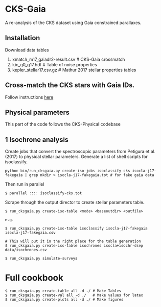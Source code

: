 # CKS-Gaia

A re-analysis of the CKS dataset using Gaia constrained parallaxes.

## Installation

Download data tables

1. xmatch_m17_gaiadr2-result.csv # CKS-Gaia crossmatch
2. kic_q0_q17.hdf # Table of noise properties
3. kepler_stellar17.csv.gz # Mathur 2017 stellar properties tables


## Cross-match the CKS stars with Gaia IDs.

Follow instructions [here](docs/gaia-xmatch.md)

## Physical parameters

This part of the code follows the CKS-Physical codebase

## 1 Isochrone analysis

Create jobs that convert the spectroscopic parameters from Petigura et
al. (2017) to physical stellar parameters. Generate a list of shell scripts
for isoclassify.

```
python bin/run_cksgaia.py create-iso-jobs isoclassify cks isocla-j17-fakegaia | grep mkdir > isocla-j17-fakegaia.tot # for fake gaia data
```

Then run in parallel

```
$ parallel :::: isoclassify-cks.tot
```

Scrape through the output director to create stellar parameters table.

```
$ run_cksgaia.py create-iso-table <mode> <baseoutdir> <outfile>

e.g.

$ run_cksgaia.py create-iso-table isoclassify isocla-j17-fakegaia isocla-j17-fakegaia.csv

# This will put it in the right place for the table generation
$ run_cksgaia.py create-iso-table isochrones isocla+isochr-dsep data/isochrones.csv
```

```
$ run_cksgaia.py simulate-surveys
```


# Full cookbook
```
$ run_cksgaia.py create-table all -d ./ # Make Tables
$ run_cksgaia.py create-val all -d ./   # Make values for latex
$ run_cksgaia.py create-plots all -d ./ # Make figures
```
